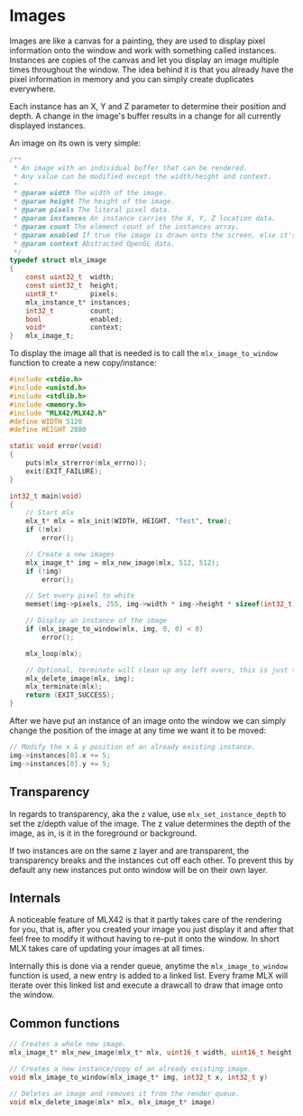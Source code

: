 <!----------------------------------------------------------------------------
Copyright @ 2021-2022 Codam Coding College. All rights reserved.
See copyright and license notice in the root project for more information.
----------------------------------------------------------------------------->

# Images

Images are like a canvas for a painting, they are used to display pixel information onto the window and work with something called instances.
Instances are copies of the canvas and let you display an image multiple times throughout the window. The idea behind it is that you already 
have the pixel information in memory and you can simply create duplicates everywhere.

Each instance has an X, Y and Z parameter to determine their position and depth.
A change in the image's buffer results in a change for all currently displayed instances.

An image on its own is very simple:
```c
/**
 * An image with an individual buffer that can be rendered.
 * Any value can be modified except the width/height and context.
 * 
 * @param width The width of the image.
 * @param height The height of the image.
 * @param pixels The literal pixel data.
 * @param instances An instance carries the X, Y, Z location data.
 * @param count The element count of the instances array.
 * @param enabled If true the image is drawn onto the screen, else it's not.
 * @param context Abstracted OpenGL data.
 */
typedef struct mlx_image
{
	const uint32_t	width;
	const uint32_t	height;
	uint8_t*		pixels;
	mlx_instance_t*	instances;
	int32_t			count;
	bool			enabled;
	void*			context;
}	mlx_image_t;
```

To display the image all that is needed is to call the `mlx_image_to_window` function to create a new copy/instance:
```c
#include <stdio.h>
#include <unistd.h>
#include <stdlib.h>
#include <memory.h>
#include "MLX42/MLX42.h"
#define WIDTH 5120
#define HEIGHT 2880

static void error(void)
{
	puts(mlx_strerror(mlx_errno));
	exit(EXIT_FAILURE);
}

int32_t	main(void)
{
	// Start mlx
	mlx_t* mlx = mlx_init(WIDTH, HEIGHT, "Test", true);
	if (!mlx)
        error();

	// Create a new images
	mlx_image_t* img = mlx_new_image(mlx, 512, 512);
	if (!img)
		error();

	// Set every pixel to white
	memset(img->pixels, 255, img->width * img->height * sizeof(int32_t));

	// Display an instance of the image
	if (mlx_image_to_window(mlx, img, 0, 0) < 0)
        error();

	mlx_loop(mlx);

	// Optional, terminate will clean up any left overs, this is just to demonstrate.
	mlx_delete_image(mlx, img);
	mlx_terminate(mlx);
	return (EXIT_SUCCESS);
}
```

After we have put an instance of an image onto the window we can simply change the position of the image at any time
we want it to be moved:
```c
// Modify the x & y position of an already existing instance.
img->instances[0].x += 5;
img->instances[0].y += 5;
```

## Transparency
In regards to transparency, aka the `z` value, use `mlx_set_instance_depth` to set the z/depth value of the image.
The z value determines the depth of the image, as in, is it in the foreground or background.

If two instances are on the same z layer and are transparent, the transparency breaks and the instances cut off each other.
To prevent this by default any new instances put onto window will be on their own layer.

## Internals
A noticeable feature of MLX42 is that it partly takes care of the rendering for you, that is, after you created your image you just display it 
and after that feel free to modify it without having to re-put it onto the window. In short MLX takes care of updating your images at all times.

Internally this is done via a render queue, anytime the `mlx_image_to_window` function is used, a new entry is added to a linked list.
Every frame MLX will iterate over this linked list and execute a drawcall to draw that image onto the window.

## Common functions

```c
// Creates a whole new image.
mlx_image_t* mlx_new_image(mlx_t* mlx, uint16_t width, uint16_t height)
```

```c
// Creates a new instance/copy of an already existing image.
void mlx_image_to_window(mlx_image_t* img, int32_t x, int32_t y)
```

```c
// Deletes an image and removes it from the render queue.
void mlx_delete_image(mlx* mlx, mlx_image_t* image)
```
